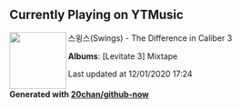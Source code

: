 ## Currently Playing on YTMusic

[<img align="left" width="100" src="https://lh3.googleusercontent.com/Aik51t13yd06esbIJkJcKxYBZqGiYpn4p8x5wz5FIR3jp1PO9dmvQuOkIevtO0byhwZqkeumdttXL7axFg">](https://music.youtube.com/channel/UCxz7gLC1-zY1l20C4fQKrRA)

스윙스(Swings) - The Difference in Caliber 3

**Albums**: [Levitate 3] Mixtape

Last updated at 12/01/2020 17:24

#### Generated with [20chan/github-now](https://github.com/20chan/github-now)
